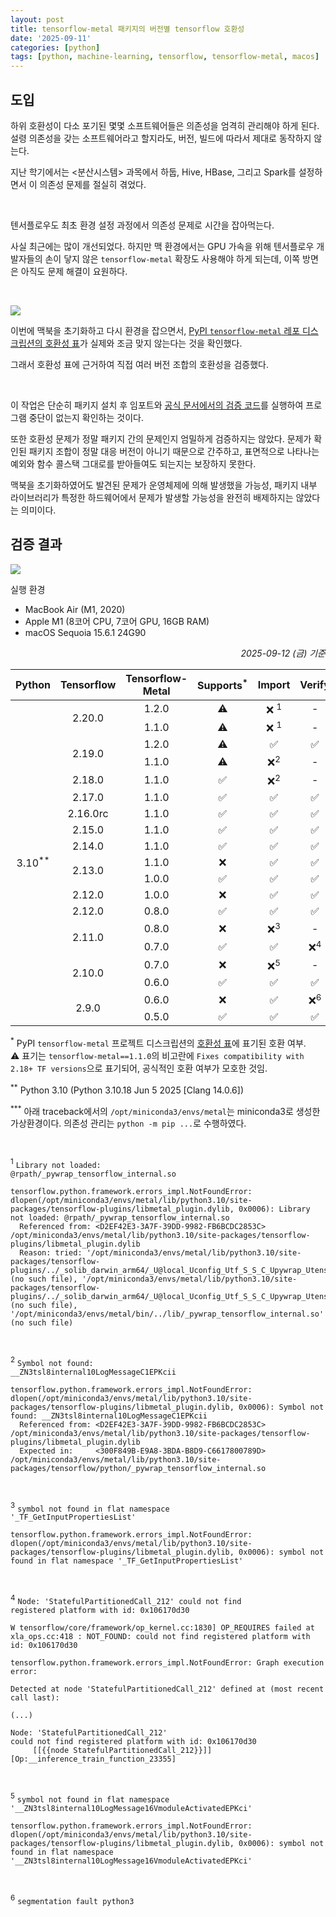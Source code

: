 ```yaml
---
layout: post
title: tensorflow-metal 패키지의 버전별 tensorflow 호환성
date: '2025-09-11'
categories: [python]
tags: [python, machine-learning, tensorflow, tensorflow-metal, macos]
---
```


## 도입

하위 호환성이 다소 포기된 몇몇 소프트웨어들은 의존성을 엄격히 관리해야 하게 된다. 설령 의존성을 갖는 소프트웨어라고 할지라도, 버전, 빌드에 따라서 제대로 동작하지 않는다.  

지난 학기에서는 &lt;분산시스템&gt; 과목에서 하둡, Hive, HBase, 그리고 Spark를 설정하면서 이 의존성 문제를 절실히 겪었다.  

<br />

텐서플로우도 최초 환경 설정 과정에서 의존성 문제로 시간을 잡아먹는다.  

사실 최근에는 많이 개선되었다. 하지만 맥 환경에서는 GPU 가속을 위해 텐서플로우 개발자들의 손이 닿지 않은 `tensorflow-metal` 확장도 사용해야 하게 되는데, 이쪽 방면은 아직도 문제 해결이 요원하다.  

<br />

![](/static/posts/2025-09-11-tensorflow-metal-compatibilities/pypi-description-compatibilities-table.png)

이번에 맥북을 초기화하고 다시 환경을 잡으면서, [PyPI `tensorflow-metal` 레포 디스크립션의 호환성 표](https://pypi.org/project/tensorflow-metal/)가 실제와 조금 맞지 않는다는 것을 확인했다.  

그래서 호환성 표에 근거하여 직접 여러 버전 조합의 호환성을 검증했다.

<br />

이 작업은 단순히 패키지 설치 후 임포트와 [공식 문서에서의 검증 코드](https://developer.apple.com/metal/tensorflow-plugin/)를 실행하여 프로그램 중단이 없는지 확인하는 것이다.  

또한 호환성 문제가 정말 패키지 간의 문제인지 엄밀하게 검증하지는 않았다. 문제가 확인된 패키지 조합이 정말 대응 버전이 아니기 때문으로 간주하고, 표면적으로 나타나는 예외와 함수 콜스택 그대로를 받아들여도 되는지는 보장하지 못한다.

맥북을 초기화하였어도 발견된 문제가 운영체제에 의해 발생했을 가능성, 패키지 내부 라이브러리가 특정한 하드웨어에서 문제가 발생할 가능성을 완전히 배제하지는 않았다는 의미이다.

## 검증 결과

![](/static/posts/2025-09-11-tensorflow-metal-compatibilities/neofetch.png)  

실행 환경
- MacBook Air (M1, 2020)
- Apple M1 (8코어 CPU, 7코어 GPU, 16GB RAM)
- macOS Sequoia 15.6.1 24G90

<style>
  .content-table th, 
  .content-table td {
    text-align: center;
  }
</style>

<p style="text-align: right;"><i>2025-09-12 (금) 기준</i></p>

<table class="table content-table">
  <thead>
    <tr>
      <th>Python</th>
      <th>Tensorflow</th>
      <th>Tensorflow-Metal</th>
      <th>Supports<sup>*</sup></th>
      <th>Import</th>
      <th>Verify</th>
    </tr>
  </thead>
  <tbody>
    <tr>
      <td rowspan="19">3.10<sup>**</sup></td>
      <td rowspan="2">2.20.0</td>
      <td>1.2.0</td>
      <td>⚠️</td>
      <td>❌ <sup>1</sup></td>
      <td>-</td>
    </tr>
    <tr>
      <td>1.1.0</td>
      <td>⚠️</td>
      <td>❌ <sup>1</sup></td>
      <td>-</td>
    </tr>
    <tr>
      <td rowspan="2">2.19.0</td>
      <td>1.2.0</td>
      <td>⚠️</td>
      <td>✅</td>
      <td>✅</td>
    </tr>
    <tr>
      <td>1.1.0</td>
      <td>⚠️</td>
      <td>❌<sup>2</sup></td>
      <td>-</td>
    </tr>
    <tr>
      <td>2.18.0</td>
      <td>1.1.0</td>
      <td>✅</td>
      <td>❌<sup>2</sup></td>
      <td>-</td>
    </tr>
    <tr>
      <td>2.17.0</td>
      <td>1.1.0</td>
      <td>✅</td>
      <td>✅</td>
      <td>✅</td>
    </tr>
    <tr>
      <td>2.16.0rc</td>
      <td>1.1.0</td>
      <td>✅</td>
      <td>✅</td>
      <td>✅</td>
    </tr>
    <tr>
      <td>2.15.0</td>
      <td>1.1.0</td>
      <td>✅</td>
      <td>✅</td>
      <td>✅</td>
    </tr>
    <tr>
      <td>2.14.0</td>
      <td>1.1.0</td>
      <td>✅</td>
      <td>✅</td>
      <td>✅</td>
    </tr>
    <tr>
      <td rowspan="2">2.13.0</td>
      <td>1.1.0</td>
      <td>❌</td>
      <td>✅</td>
      <td>✅</td>
    </tr>
    <tr>
      <td>1.0.0</td>
      <td>✅</td>
      <td>✅</td>
      <td>✅</td>
    </tr>
    <tr>
      <td>2.12.0</td>
      <td>1.0.0</td>
      <td>❌</td>
      <td>✅</td>
      <td>✅</td>
    </tr>
    <tr>
      <td>2.12.0</td>
      <td>0.8.0</td>
      <td>✅</td>
      <td>✅</td>
      <td>✅</td>
    </tr>
    <tr>
      <td rowspan="2">2.11.0</td>
      <td>0.8.0</td>
      <td>❌</td>
      <td>❌<sup>3</sup></td>
      <td>-</td>
    </tr>
    <tr>
      <td>0.7.0</td>
      <td>✅</td>
      <td>✅</td>
      <td>❌<sup>4</sup></td>
    </tr>
    <tr>
      <td rowspan="2">2.10.0</td>
      <td>0.7.0</td>
      <td>❌</td>
      <td>❌<sup>5</sup></td>
      <td>-</td>
    </tr>
    <tr>
      <td>0.6.0</td>
      <td>✅</td>
      <td>✅</td>
      <td>✅</td>
    </tr>
    <tr>
      <td rowspan="2">2.9.0</td>
      <td>0.6.0</td>
      <td>❌</td>
      <td>✅</td>
      <td>❌<sup>6</sup></td>
    </tr>
    <tr>
      <td>0.5.0</td>
      <td>✅</td>
      <td>✅</td>
      <td>✅</td>
    </tr>
  </tbody>
</table>

<sup>*</sup> PyPI `tensorflow-metal` 프로젝트 디스크립션의 [호환성 표](https://pypi.org/project/tensorflow-metal/)에 표기된 호환 여부.  
⚠️ 표기는 `tensorflow-metal==1.1.0`의 비고란에 `Fixes compatibility with 2.18+ TF versions`으로 표기되어, 공식적인 호환 여부가 모호한 것임.

<sup>**</sup> Python 3.10 (Python 3.10.18 Jun 5 2025 [Clang 14.0.6])

<sup>***</sup> 아래 traceback에서의 `/opt/miniconda3/envs/metal`는 miniconda3로 생성한 가상환경이다. 의존성 관리는 `python -m pip ...`로 수행하였다.  

<br />

<style>
  .rouge-code pre {
    white-space: pre-wrap !important;
    word-break: break-all !important;
    overflow: auto !important;
  }
</style>

<sup>1</sup> <code>Library not loaded: @rpath/_pywrap_tensorflow_internal.so</code>

```
tensorflow.python.framework.errors_impl.NotFoundError: dlopen(/opt/miniconda3/envs/metal/lib/python3.10/site-packages/tensorflow-plugins/libmetal_plugin.dylib, 0x0006): Library not loaded: @rpath/_pywrap_tensorflow_internal.so
  Referenced from: <D2EF42E3-3A7F-39DD-9982-FB6BCDC2853C> /opt/miniconda3/envs/metal/lib/python3.10/site-packages/tensorflow-plugins/libmetal_plugin.dylib
  Reason: tried: '/opt/miniconda3/envs/metal/lib/python3.10/site-packages/tensorflow-plugins/../_solib_darwin_arm64/_U@local_Uconfig_Utf_S_S_C_Upywrap_Utensorflow_Uinternal___Uexternal_Slocal_Uconfig_Utf/_pywrap_tensorflow_internal.so' (no such file), '/opt/miniconda3/envs/metal/lib/python3.10/site-packages/tensorflow-plugins/../_solib_darwin_arm64/_U@local_Uconfig_Utf_S_S_C_Upywrap_Utensorflow_Uinternal___Uexternal_Slocal_Uconfig_Utf/_pywrap_tensorflow_internal.so' (no such file), '/opt/miniconda3/envs/metal/bin/../lib/_pywrap_tensorflow_internal.so' (no such file)
```

<br />

<sup>2</sup> <code>Symbol not found: __ZN3tsl8internal10LogMessageC1EPKcii</code>

```
tensorflow.python.framework.errors_impl.NotFoundError: dlopen(/opt/miniconda3/envs/metal/lib/python3.10/site-packages/tensorflow-plugins/libmetal_plugin.dylib, 0x0006): Symbol not found: __ZN3tsl8internal10LogMessageC1EPKcii
  Referenced from: <D2EF42E3-3A7F-39DD-9982-FB6BCDC2853C> /opt/miniconda3/envs/metal/lib/python3.10/site-packages/tensorflow-plugins/libmetal_plugin.dylib
  Expected in:     <300F849B-E9A8-3BDA-B8D9-C6617800789D> /opt/miniconda3/envs/metal/lib/python3.10/site-packages/tensorflow/python/_pywrap_tensorflow_internal.so
```

<br />

<sup>3</sup> <code>symbol not found in flat namespace '_TF_GetInputPropertiesList'</code>

```
tensorflow.python.framework.errors_impl.NotFoundError: dlopen(/opt/miniconda3/envs/metal/lib/python3.10/site-packages/tensorflow-plugins/libmetal_plugin.dylib, 0x0006): symbol not found in flat namespace '_TF_GetInputPropertiesList'
```

<br />

<sup>4</sup> <code>Node: 'StatefulPartitionedCall_212'
could not find registered platform with id: 0x106170d30</code>

```
W tensorflow/core/framework/op_kernel.cc:1830] OP_REQUIRES failed at xla_ops.cc:418 : NOT_FOUND: could not find registered platform with id: 0x106170d30
```

```
tensorflow.python.framework.errors_impl.NotFoundError: Graph execution error:

Detected at node 'StatefulPartitionedCall_212' defined at (most recent call last):

(...)

Node: 'StatefulPartitionedCall_212'
could not find registered platform with id: 0x106170d30
	 [[{{node StatefulPartitionedCall_212}}]] [Op:__inference_train_function_23355]
```

<br />

<sup>5</sup> <code>symbol not found in flat namespace '__ZN3tsl8internal10LogMessage16VmoduleActivatedEPKci'</code>

```
tensorflow.python.framework.errors_impl.NotFoundError: dlopen(/opt/miniconda3/envs/metal/lib/python3.10/site-packages/tensorflow-plugins/libmetal_plugin.dylib, 0x0006): symbol not found in flat namespace '__ZN3tsl8internal10LogMessage16VmoduleActivatedEPKci'
```

<br />

<sup>6</sup> <code>segmentation fault python3</code>
